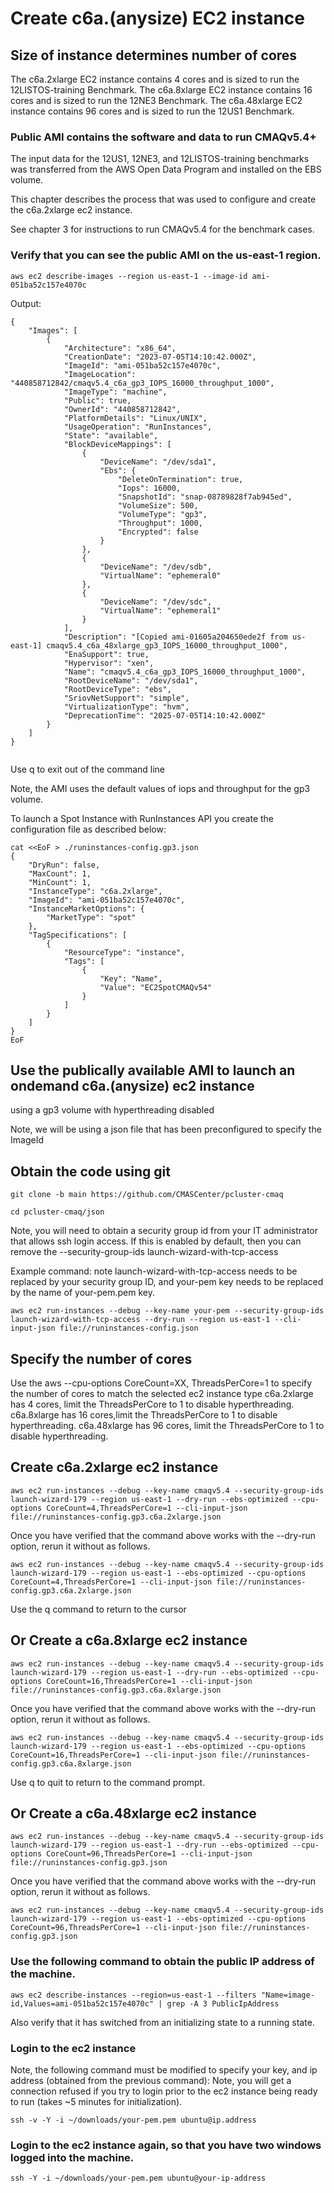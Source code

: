 # Create c6a.(anysize) EC2 instance

## Size of instance determines number of cores

The c6a.2xlarge EC2 instance contains 4 cores and is sized to run the 12LISTOS-training Benchmark.
The c6a.8xlarge EC2 instance contains 16 cores and is sized to run the 12NE3 Benchmark.
The c6a.48xlarge EC2 instance contains 96 cores and is sized to run the 12US1 Benchmark.


### Public AMI contains the software and data to run CMAQv5.4+

The input data for the 12US1, 12NE3, and 12LISTOS-training benchmarks was transferred from the AWS Open Data Program and installed on the EBS volume.

This chapter describes the process that was used to configure and create the c6a.2xlarge ec2 instance.

See chapter 3 for instructions to run CMAQv5.4 for the benchmark cases.


### Verify that you can see the public AMI on the us-east-1 region.


`aws ec2 describe-images --region us-east-1 --image-id ami-051ba52c157e4070c`


Output:

```
{
    "Images": [
        {
            "Architecture": "x86_64",
            "CreationDate": "2023-07-05T14:10:42.000Z",
            "ImageId": "ami-051ba52c157e4070c",
            "ImageLocation": "440858712842/cmaqv5.4_c6a_gp3_IOPS_16000_throughput_1000",
            "ImageType": "machine",
            "Public": true,
            "OwnerId": "440858712842",
            "PlatformDetails": "Linux/UNIX",
            "UsageOperation": "RunInstances",
            "State": "available",
            "BlockDeviceMappings": [
                {
                    "DeviceName": "/dev/sda1",
                    "Ebs": {
                        "DeleteOnTermination": true,
                        "Iops": 16000,
                        "SnapshotId": "snap-08789828f7ab945ed",
                        "VolumeSize": 500,
                        "VolumeType": "gp3",
                        "Throughput": 1000,
                        "Encrypted": false
                    }
                },
                {
                    "DeviceName": "/dev/sdb",
                    "VirtualName": "ephemeral0"
                },
                {
                    "DeviceName": "/dev/sdc",
                    "VirtualName": "ephemeral1"
                }
            ],
            "Description": "[Copied ami-01605a204650ede2f from us-east-1] cmaqv5.4_c6a_48xlarge_gp3_IOPS_16000_throughput_1000",
            "EnaSupport": true,
            "Hypervisor": "xen",
            "Name": "cmaqv5.4_c6a_gp3_IOPS_16000_throughput_1000",
            "RootDeviceName": "/dev/sda1",
            "RootDeviceType": "ebs",
            "SriovNetSupport": "simple",
            "VirtualizationType": "hvm",
            "DeprecationTime": "2025-07-05T14:10:42.000Z"
        }
    ]
}


```

Use q to exit out of the command line

Note, the AMI uses the default values of iops and throughput for the gp3 volume. 


To launch a Spot Instance with RunInstances API you create the configuration file as described below:

```
cat <<EoF > ./runinstances-config.gp3.json
{
    "DryRun": false,
    "MaxCount": 1,
    "MinCount": 1,
    "InstanceType": "c6a.2xlarge",
    "ImageId": "ami-051ba52c157e4070c",
    "InstanceMarketOptions": {
        "MarketType": "spot"
    },
    "TagSpecifications": [
        {
            "ResourceType": "instance",
            "Tags": [
                {
                    "Key": "Name",
                    "Value": "EC2SpotCMAQv54"
                }
            ]
        }
    ]
}
EoF
```

## Use the publically available AMI to launch an ondemand c6a.(anysize) ec2 instance 

using a gp3 volume with hyperthreading disabled 


Note, we will be using a json file that has been preconfigured to specify the ImageId

## Obtain the code using git

`git clone -b main https://github.com/CMASCenter/pcluster-cmaq`

`cd pcluster-cmaq/json`


Note, you will need to obtain a security group id from your IT administrator that allows ssh login access.
If this is enabled by default, then you can remove the --security-group-ids launch-wizard-with-tcp-access 

Example command: note launch-wizard-with-tcp-access needs to be replaced by your security group ID, and your-pem key needs to be replaced by the name of your-pem.pem key.

`aws ec2 run-instances --debug --key-name your-pem --security-group-ids launch-wizard-with-tcp-access --dry-run --region us-east-1 --cli-input-json file://runinstances-config.json`

## Specify the number of cores

Use the aws --cpu-options CoreCount=XX, ThreadsPerCore=1 to specify the number of cores to match the selected ec2 instance type 
c6a.2xlarge has 4 cores, limit the ThreadsPerCore to 1 to disable hyperthreading.
c6a.8xlarge has 16 cores,limit the ThreadsPerCore to 1 to disable hyperthreading.
c6a.48xlarge has 96 cores, limit the ThreadsPerCore to 1 to disable hyperthreading.

## Create c6a.2xlarge ec2 instance

`aws ec2 run-instances --debug --key-name cmaqv5.4 --security-group-ids launch-wizard-179 --region us-east-1 --dry-run --ebs-optimized --cpu-options CoreCount=4,ThreadsPerCore=1 --cli-input-json file://runinstances-config.gp3.c6a.2xlarge.json`

Once you have verified that the command above works with the --dry-run option, rerun it without as follows.

`aws ec2 run-instances --debug --key-name cmaqv5.4 --security-group-ids launch-wizard-179 --region us-east-1 --ebs-optimized --cpu-options CoreCount=4,ThreadsPerCore=1 --cli-input-json file://runinstances-config.gp3.c6a.2xlarge.json`

Use the q command to return to the cursor 

## Or Create a c6a.8xlarge ec2 instance

`aws ec2 run-instances --debug --key-name cmaqv5.4 --security-group-ids launch-wizard-179 --region us-east-1 --dry-run --ebs-optimized --cpu-options CoreCount=16,ThreadsPerCore=1 --cli-input-json file://runinstances-config.gp3.c6a.8xlarge.json`

Once you have verified that the command above works with the --dry-run option, rerun it without as follows.

`aws ec2 run-instances --debug --key-name cmaqv5.4 --security-group-ids launch-wizard-179 --region us-east-1 --ebs-optimized --cpu-options CoreCount=16,ThreadsPerCore=1 --cli-input-json file://runinstances-config.gp3.c6a.8xlarge.json`

Use q to quit to return to the command prompt.

## Or Create a c6a.48xlarge ec2 instance

`aws ec2 run-instances --debug --key-name cmaqv5.4 --security-group-ids launch-wizard-179 --region us-east-1 --dry-run --ebs-optimized --cpu-options CoreCount=96,ThreadsPerCore=1 --cli-input-json file://runinstances-config.gp3.json`

Once you have verified that the command above works with the --dry-run option, rerun it without as follows.

`aws ec2 run-instances --debug --key-name cmaqv5.4 --security-group-ids launch-wizard-179 --region us-east-1 --ebs-optimized --cpu-options CoreCount=96,ThreadsPerCore=1 --cli-input-json file://runinstances-config.gp3.json`

### Use the following command to obtain the public IP address of the machine.


`aws ec2 describe-instances --region=us-east-1 --filters "Name=image-id,Values=ami-051ba52c157e4070c" | grep -A 3 PublicIpAddress`

Also verify that it has switched from an initializing state to a running state.



### Login to the ec2 instance

Note, the following command must be modified to specify your key, and ip address (obtained from the previous command):
Note, you will get a connection refused if you try to login prior to the ec2 instance being ready to run (takes ~5 minutes for initialization).

`ssh -v -Y -i ~/downloads/your-pem.pem ubuntu@ip.address`


### Login to the ec2 instance again, so that you have two windows logged into the machine.

`ssh -Y -i ~/downloads/your-pem.pem ubuntu@your-ip-address`
